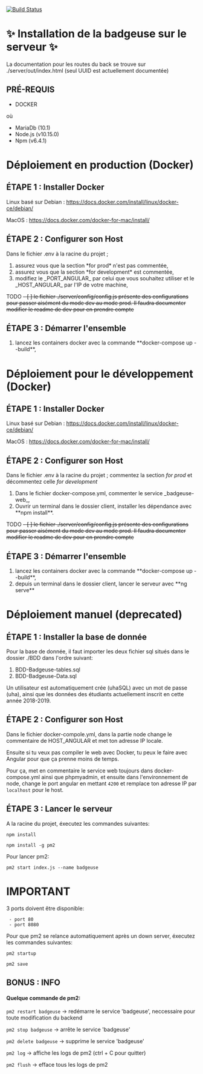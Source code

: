 [![Build Status](https://travis-ci.org/xersos/Test-Unit-Badgeuse.svg?branch=master)](https://travis-ci.org/xersos/Test-Unit-Badgeuse)

# :sparkles: Installation de la badgeuse sur le serveur  :sparkles: #
 
La documentation pour les routes du back se trouve sur ./server/out/index.html (seul UUID est actuellement documentée)
 
## PRÉ-REQUIS ##

* DOCKER

où

* MariaDb (10.1)
* Node.js (v10.15.0)
* Npm (v6.4.1)


# Déploiement en production (Docker) #

## ÉTAPE 1 : Installer Docker ##

  Linux basé sur Debian : https://docs.docker.com/install/linux/docker-ce/debian/

  MacOS : https://docs.docker.com/docker-for-mac/install/

## ÉTAPE 2 : Configurer son Host ##

   Dans le fichier .env à la racine du projet ;   
   
   <ol>
        <li>assurez vous que la section *for prod* n'est pas commentée,</li>
        <li>assurez vous que la section *for development* est commentée,</li>
        <li>modifiez le _PORT_ANGULAR_ par celui que vous souhaitez utiliser et le _HOST_ANGULAR_ par l'IP de votre machine,</li>
   </ol> 
   
   TODO
   ~~- [ ] le fichier ./server/config/config.js présente des configurations pour passer aisément du mode dev au mode prod. Il faudra documenter modifier le readme de dev pour en prendre compte~~ 
          

## ÉTAPE 3 : Démarrer l'ensemble ##

   <ol>
        <li>lancez les containers docker avec la commande **docker-compose up --build**,</li>
   </ol>



# Déploiement pour le développement (Docker) #

## ÉTAPE 1 : Installer Docker ##

  Linux basé sur Debian : https://docs.docker.com/install/linux/docker-ce/debian/

  MacOS : https://docs.docker.com/docker-for-mac/install/

## ÉTAPE 2 : Configurer son Host ##

   Dans le fichier .env à la racine du projet ; commentez la section *for prod* et décommentez celle *for development*  
   
   <ol>
        <li>Dans le fichier docker-compose.yml, commenter le service _badgeuse-web_,</li>
        <li>Ouvrir un terminal dans le dossier client, installer les dépendance avec **npm install**.</li>
   </ol> 
   
   TODO
   ~~- [ ] le fichier ./server/config/config.js présente des configurations pour passer aisément du mode dev au mode prod. Il faudra documenter modifier le readme de dev pour en prendre compte~~ 
   

## ÉTAPE 3 : Démarrer l'ensemble ##

   <ol>
        <li>lancez les containers docker avec la commande **docker-compose up --build**,</li>
        <li>depuis un terminal dans le dossier client, lancer le serveur avec **ng serve**</li>
   </ol>
   



# Déploiement manuel (deprecated) #
  
## ÉTAPE 1 : Installer la base de donnée ##

   Pour la base de donnée, il faut importer les deux fichier sql situés dans le dossier ./BDD dans l'ordre suivant:
   
   1. BDD-Badgeuse-tables.sql
   2. BDD-Badgeuse-Data.sql
   
   Un utilisateur est automatiquement crée (uhaSQL) avec un mot de passe (uha), ainsi que les données des étudiants actuellement inscrit en cette année 2018-2019.

## ÉTAPE 2 : Configurer son Host ##

Dans le fichier docker-compole.yml, dans la partie node change le commentaire de HOST_ANGULAR et met ton adresse IP locale.

Ensuite si tu veux pas compiler le web avec Docker, tu peux le faire avec Angular pour que ça prenne moins de temps.
 
Pour ça, met en commentaire le service web toujours dans docker-compose.yml ainsi que phpmyadmin,
et ensuite dans l'environnement de node, change le port angular en mettant `4200` et remplace ton adresse IP par `localhost` pour le host.

## ÉTAPE 3 : Lancer le serveur ##
  
    
  A la racine du projet, éxecutez les commandes suivantes:
  
  `npm install` 
  
  `npm install -g pm2`
  
  Pour lancer pm2:
  
  `pm2 start index.js --name badgeuse`
  
  # IMPORTANT #
  
  3 ports doivent être disponible:
  
     - port 80
     - port 8080
  
  Pour que pm2 se relance automatiquement après un down server, éxecutez les commandes suivantes:
  
  `pm2 startup`
   
  `pm2 save` 
  
  
## BONUS : INFO ##

   #### Quelque commande de pm2: ####
   
   `pm2 restart badgeuse` -> redémarre le service 'badgeuse', neccessaire pour toute modification du backend
   
   `pm2 stop badgeuse` -> arrête le service 'badgeuse'
   
   `pm2 delete badgeuse` -> supprime le service 'badgeuse'
   
   `pm2 log` -> affiche les logs de pm2 (ctrl + C pour quitter)
   
   `pm2 flush` -> efface tous les logs de pm2

